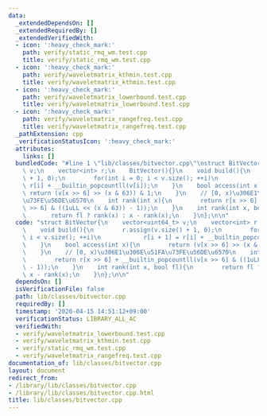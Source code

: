 ```yaml
---
data:
  _extendedDependsOn: []
  _extendedRequiredBy: []
  _extendedVerifiedWith:
  - icon: ':heavy_check_mark:'
    path: verify/static_rmq_wm.test.cpp
    title: verify/static_rmq_wm.test.cpp
  - icon: ':heavy_check_mark:'
    path: verify/waveletmatrix_kthmin.test.cpp
    title: verify/waveletmatrix_kthmin.test.cpp
  - icon: ':heavy_check_mark:'
    path: verify/waveletmatrix_lowerbound.test.cpp
    title: verify/waveletmatrix_lowerbound.test.cpp
  - icon: ':heavy_check_mark:'
    path: verify/waveletmatrix_rangefreq.test.cpp
    title: verify/waveletmatrix_rangefreq.test.cpp
  _pathExtension: cpp
  _verificationStatusIcon: ':heavy_check_mark:'
  attributes:
    links: []
  bundledCode: "#line 1 \"lib/classes/bitvector.cpp\"\nstruct BitVector{\n    vector<uint64_t>\
    \ v;\n    vector<int> r;\n    BitVector(){}\n    void build(){\n        r.assign(v.size()\
    \ + 1, 0);\n        for(int i = 0; i < v.size(); ++i)\n            r[i + 1] =\
    \ r[i] + __builtin_popcountll(v[i]);\n    }\n    bool access(int x){\n       \
    \ return (v[x >> 6] >> (x & 63)) & 1;\n    }\n    // [0, x)\u306E1\u306E\u51FA\
    \u73FE\u56DE\u6570\n    int rank(int x){\n        return r[x >> 6] + __builtin_popcountll(v[x\
    \ >> 6] & ((1uLL << (x & 63)) - 1));\n    }\n    int rank(int x, bool fl){\n \
    \       return fl ? rank(x) : x - rank(x);\n    }\n};\n\n"
  code: "struct BitVector{\n    vector<uint64_t> v;\n    vector<int> r;\n    BitVector(){}\n\
    \    void build(){\n        r.assign(v.size() + 1, 0);\n        for(int i = 0;\
    \ i < v.size(); ++i)\n            r[i + 1] = r[i] + __builtin_popcountll(v[i]);\n\
    \    }\n    bool access(int x){\n        return (v[x >> 6] >> (x & 63)) & 1;\n\
    \    }\n    // [0, x)\u306E1\u306E\u51FA\u73FE\u56DE\u6570\n    int rank(int x){\n\
    \        return r[x >> 6] + __builtin_popcountll(v[x >> 6] & ((1uLL << (x & 63))\
    \ - 1));\n    }\n    int rank(int x, bool fl){\n        return fl ? rank(x) :\
    \ x - rank(x);\n    }\n};\n\n"
  dependsOn: []
  isVerificationFile: false
  path: lib/classes/bitvector.cpp
  requiredBy: []
  timestamp: '2020-04-15 14:51:12+09:00'
  verificationStatus: LIBRARY_ALL_AC
  verifiedWith:
  - verify/waveletmatrix_lowerbound.test.cpp
  - verify/waveletmatrix_kthmin.test.cpp
  - verify/static_rmq_wm.test.cpp
  - verify/waveletmatrix_rangefreq.test.cpp
documentation_of: lib/classes/bitvector.cpp
layout: document
redirect_from:
- /library/lib/classes/bitvector.cpp
- /library/lib/classes/bitvector.cpp.html
title: lib/classes/bitvector.cpp
---
```

